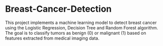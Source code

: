 # Breast-Cancer-Detection
This project implements a machine learning model to detect breast cancer using the Logistic Regression, Decision Tree and Random Forest algorithm. The goal is to classify tumors as benign (0) or malignant (1) based on features extracted from medical imaging data.
